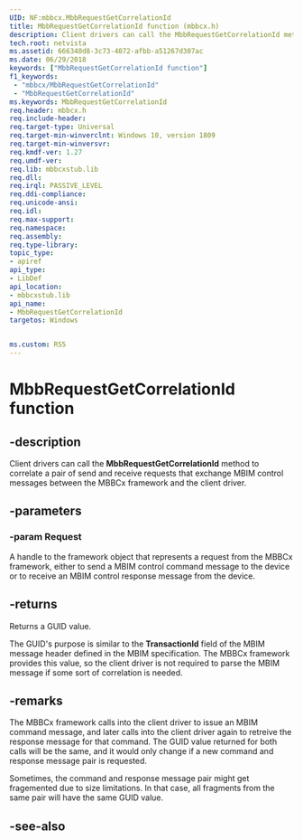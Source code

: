 ```yaml
---
UID: NF:mbbcx.MbbRequestGetCorrelationId
title: MbbRequestGetCorrelationId function (mbbcx.h)
description: Client drivers can call the MbbRequestGetCorrelationId method to correlate a pair of send and receive requests that exchange MBIM control messages between the MBBCx framework and the client driver.
tech.root: netvista
ms.assetid: 666340d8-3c73-4072-afbb-a51267d307ac
ms.date: 06/29/2018
keywords: ["MbbRequestGetCorrelationId function"]
f1_keywords:
 - "mbbcx/MbbRequestGetCorrelationId"
 - "MbbRequestGetCorrelationId"
ms.keywords: MbbRequestGetCorrelationId
req.header: mbbcx.h
req.include-header:
req.target-type: Universal
req.target-min-winverclnt: Windows 10, version 1809
req.target-min-winversvr:
req.kmdf-ver: 1.27
req.umdf-ver:
req.lib: mbbcxstub.lib
req.dll:
req.irql: PASSIVE_LEVEL
req.ddi-compliance:
req.unicode-ansi:
req.idl:
req.max-support:
req.namespace:
req.assembly:
req.type-library: 
topic_type: 
- apiref
api_type: 
- LibDef
api_location: 
- mbbcxstub.lib
api_name: 
- MbbRequestGetCorrelationId
targetos: Windows


ms.custom: RS5
---
```


# MbbRequestGetCorrelationId function


## -description



Client drivers can call the **MbbRequestGetCorrelationId** method to correlate a pair of send and receive requests that exchange MBIM control messages between the MBBCx framework and the client driver.

## -parameters

### -param Request

A handle to the framework object that represents a request from the MBBCx framework, either to send a MBIM control command message to the device or to receive an MBIM control response message from the device.

## -returns

Returns a GUID value.

The GUID's purpose is similar to the **TransactionId** field of the MBIM message header defined in the MBIM specification. The MBBCx framework provides this value, so the client driver is not required to parse the MBIM message if some sort of correlation is needed. 

## -remarks

The MBBCx framework calls into the client driver to issue an MBIM command message, and later calls into the client driver again to retreive the response message for that command. The GUID value returned for both calls will be the same, and it would only change if a new command and response message pair is requested.

Sometimes, the command and response message pair might get fragemented due to size limitations. In that case, all fragments from the same pair will have the same GUID value.

## -see-also
